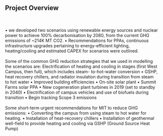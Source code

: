 ## Project Overview
<br><br>
•	we developed two scenarios using renewable energy sources and nuclear power to achieve 100% decarbonisation by 2080, from the current GHG emissions of ~214K MT CO2. 
•	Recommendations for PPAs, continuous infrastructure upgrades pertaining to energy-efficient lighting, heating/cooling and estimated CAPEX for scenarios were outlined.
<br><br>
Some of the common GHG reduction strategies that we used in modelling the scenarios are:
Electrification of heating and cooling in stages (first West Campus, then full), which includes steam-
to-hot-water conversion
• GSHP, heat recovery chillers, and radiator insulation during transition from steam to hot water
• Improved building efficiencies
• On-site solar plant
• Summit Farms solar PPA
• New cogeneration plant turbines in 2019 (set to standby in 2040)
• Electrification of campus vehicles and use of biofuels during transition
• Begin tracking Scope 3 emissions
<br><br>
Some short-term urgent recommendations for MIT to reduce GHG emissions:
• Converting the campus from using steam to hot water for heating.
• Installation of heat-recovery chillers
• Installation of geothermal well-field to provide heating and cooling via GSHP (Ground Source Heat Pump)
